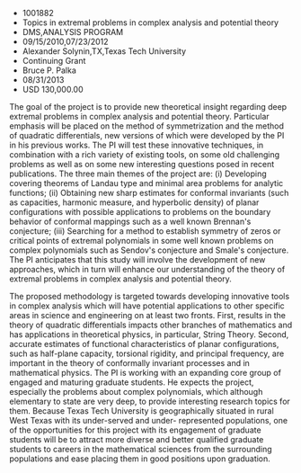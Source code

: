 
* 1001882
* Topics in extremal problems in complex analysis and potential theory
* DMS,ANALYSIS PROGRAM
* 09/15/2010,07/23/2012
* Alexander Solynin,TX,Texas Tech University
* Continuing Grant
* Bruce P. Palka
* 08/31/2013
* USD 130,000.00

The goal of the project is to provide new theoretical insight regarding deep
extremal problems in complex analysis and potential theory. Particular emphasis
will be placed on the method of symmetrization and the method of quadratic
differentials, new versions of which were developed by the PI in his previous
works. The PI will test these innovative techniques, in combination with a rich
variety of existing tools, on some old challenging problems as well as on some
new interesting questions posed in recent publications. The three main themes of
the project are: (i) Developing covering theorems of Landau type and minimal
area problems for analytic functions; (ii) Obtaining new sharp estimates for
conformal invariants (such as capacities, harmonic measure, and hyperbolic
density) of planar configurations with possible applications to problems on the
boundary behavior of conformal mappings such as a well known Brennan's
conjecture; (iii) Searching for a method to establish symmetry of zeros or
critical points of extremal polynomials in some well known problems on complex
polynomials such as Sendov's conjecture and Smale's conjecture. The PI
anticipates that this study will involve the development of new approaches,
which in turn will enhance our understanding of the theory of extremal problems
in complex analysis and potential theory.

The proposed methodology is targeted towards developing innovative tools in
complex analysis which will have potential applications to other specific areas
in science and engineering on at least two fronts. First, results in the theory
of quadratic differentials impacts other branches of mathematics and has
applications in theoretical physics, in particular, String Theory. Second,
accurate estimates of functional characteristics of planar configurations, such
as half-plane capacity, torsional rigidity, and principal frequency, are
important in the theory of conformally invariant processes and in mathematical
physics. The PI is working with an expanding core group of engaged and maturing
graduate students. He expects the project, especially the problems about complex
polynomials, which although elementary to state are very deep, to provide
interesting research topics for them. Because Texas Tech University is
geographically situated in rural West Texas with its under-served and under-
represented populations, one of the opportunities for this project with its
engagement of graduate students will be to attract more diverse and better
qualified graduate students to careers in the mathematical sciences from the
surrounding populations and ease placing them in good positions upon graduation.
